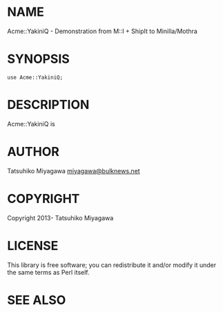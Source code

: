 # NAME

Acme::YakiniQ - Demonstration from M::I + ShipIt to Minilla/Mothra

# SYNOPSIS

    use Acme::YakiniQ;

# DESCRIPTION

Acme::YakiniQ is

# AUTHOR

Tatsuhiko Miyagawa <miyagawa@bulknews.net>

# COPYRIGHT

Copyright 2013- Tatsuhiko Miyagawa

# LICENSE

This library is free software; you can redistribute it and/or modify
it under the same terms as Perl itself.

# SEE ALSO
